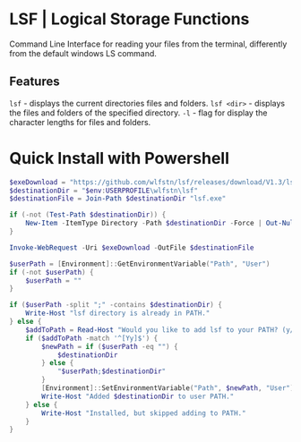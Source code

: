 # LSF | Logical Storage Functions
Command Line Interface for reading your files from the terminal, differently from the default windows LS command.

## Features
`lsf` - displays the current directories files and folders.
`lsf <dir>` - displays the files and folders of the specified directory.
`-l` - flag for display the character lengths for files and folders.

# Quick Install with Powershell
```powershell
$exeDownload = "https://github.com/wlfstn/lsf/releases/download/V1.3/lsf.exe"
$destinationDir = "$env:USERPROFILE\wlfstn\lsf"
$destinationFile = Join-Path $destinationDir "lsf.exe"

if (-not (Test-Path $destinationDir)) {
	New-Item -ItemType Directory -Path $destinationDir -Force | Out-Null
}

Invoke-WebRequest -Uri $exeDownload -OutFile $destinationFile

$userPath = [Environment]::GetEnvironmentVariable("Path", "User")
if (-not $userPath) {
	$userPath = ""
}

if ($userPath -split ";" -contains $destinationDir) {
	Write-Host "lsf directory is already in PATH."
} else {
	$addToPath = Read-Host "Would you like to add lsf to your PATH? (y/n)"
	if ($addToPath -match '^[Yy]$') {
		$newPath = if ($userPath -eq "") {
			$destinationDir
		} else {
			"$userPath;$destinationDir"
		}
		[Environment]::SetEnvironmentVariable("Path", $newPath, "User")
		Write-Host "Added $destinationDir to user PATH."
	} else {
		Write-Host "Installed, but skipped adding to PATH."
	}
}
```